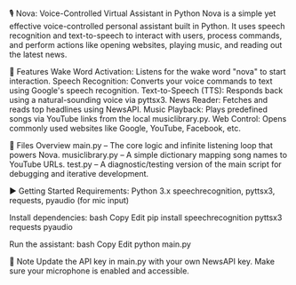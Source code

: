 🎙️ Nova: Voice-Controlled Virtual Assistant in Python
Nova is a simple yet effective voice-controlled personal assistant built in Python. It uses speech recognition and text-to-speech to interact with users, process commands, and perform actions like opening websites, playing music, and reading out the latest news.

🔧 Features
Wake Word Activation: Listens for the wake word "nova" to start interaction.
Speech Recognition: Converts your voice commands to text using Google's speech recognition.
Text-to-Speech (TTS): Responds back using a natural-sounding voice via pyttsx3.
News Reader: Fetches and reads top headlines using NewsAPI.
Music Playback: Plays predefined songs via YouTube links from the local musiclibrary.py.
Web Control: Opens commonly used websites like Google, YouTube, Facebook, etc.

📁 Files Overview
main.py – The core logic and infinite listening loop that powers Nova.
musiclibrary.py – A simple dictionary mapping song names to YouTube URLs.
test.py – A diagnostic/testing version of the main script for debugging and iterative development.

▶️ Getting Started
Requirements:
Python 3.x
speechrecognition, pyttsx3, requests, pyaudio (for mic input)

Install dependencies:
bash
Copy
Edit
pip install speechrecognition pyttsx3 requests pyaudio

Run the assistant:
bash
Copy
Edit
python main.py

📌 Note
Update the API key in main.py with your own NewsAPI key.
Make sure your microphone is enabled and accessible.


